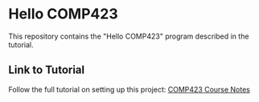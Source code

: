 # Hello COMP423

This repository contains the "Hello COMP423" program described in the tutorial.

## Link to Tutorial

Follow the full tutorial on setting up this project: [COMP423 Course Notes](https://jhphamunc.github.io/comp423-course-notes/tutorials/go-setup/)
